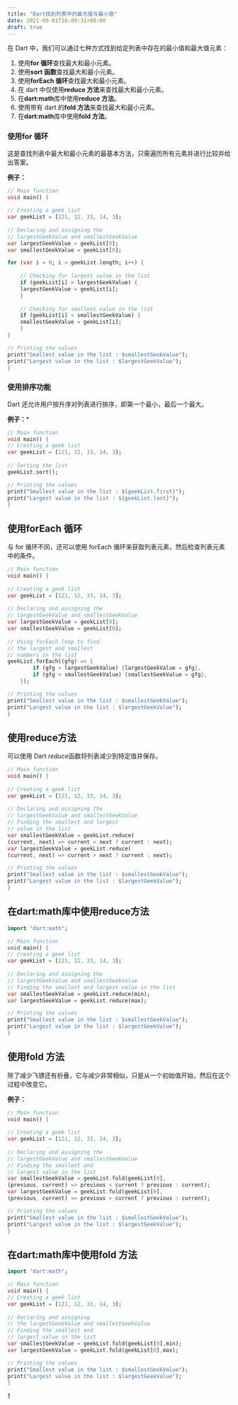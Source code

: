 ```yaml
---
title: "Dart找到列表中的最大值与最小值"
date: 2021-09-01T16:09:31+08:00
draft: true
---
```


在 Dart 中，我们可以通过七种方式找到给定列表中存在的最小值和最大值元素：

1. 使用**for 循环**查找最大和最小元素。
2. 使用**sort 函数**查找最大和最小元素。
3. 使用**forEach 循环**查找最大和最小元素。
4. 在 dart 中仅使用**reduce 方法**来查找最大和最小元素。
5. 在**dart:math**库中使用**reduce 方法**。
6. 使用带有 dart 的**fold 方法**来查找最大和最小元素。
7. 在**dart:math**库中使用**fold 方法**。

### 使用**for 循环**

这是查找列表中最大和最小元素的最基本方法，只需遍历所有元素并进行比较并给出答案。

**例子：**

```dart
// Main function
void main() {
	
// Creating a geek list
var geekList = [121, 12, 33, 14, 3];
	
// Declaring and assigning the
// largestGeekValue and smallestGeekValue
var largestGeekValue = geekList[0];
var smallestGeekValue = geekList[0];

for (var i = 0; i < geekList.length; i++) {
	
	// Checking for largest value in the list
	if (geekList[i] > largestGeekValue) {
	largestGeekValue = geekList[i];
	}
	
	// Checking for smallest value in the list
	if (geekList[i] < smallestGeekValue) {
	smallestGeekValue = geekList[i];
	}
}

// Printing the values
print("Smallest value in the list : $smallestGeekValue");
print("Largest value in the list : $largestGeekValue");
}

```

### 使用**排序功能**

Dart 还允许用户按升序对列表进行排序，即第一个最小，最后一个最大。

**例子：***

```dart
// Main function
void main() {
// Creating a geek list
var geekList = [121, 12, 33, 14, 3];
	
// Sorting the list
geekList.sort();

// Printing the values
print("Smallest value in the list : ${geekList.first}");
print("Largest value in the list : ${geekList.last}");
}

```

## 使用**forEach 循环**

与 for 循环不同，还可以使用 forEach 循环来获取列表元素，然后检查列表元素中的条件。

```dart
// Main function
void main() {
	
// Creating a geek list
var geekList = [121, 12, 33, 14, 3];
	
// Declaring and assigning the
// largestGeekValue and smallestGeekValue
var largestGeekValue = geekList[0];
var smallestGeekValue = geekList[0];
	
// Using forEach loop to find
// the largest and smallest
// numbers in the list
geekList.forEach((gfg) => {
		if (gfg > largestGeekValue) {largestGeekValue = gfg},
		if (gfg < smallestGeekValue) {smallestGeekValue = gfg},
	});

// Printing the values
print("Smallest value in the list : $smallestGeekValue");
print("Largest value in the list : $largestGeekValue");
}

```

## 使用**reduce方法**

可以使用 Dart *reduce*函数将列表减少到特定值并保存。

```dart
// Main function
void main() {
	
// Creating a geek list
var geekList = [121, 12, 33, 14, 3];
	
// Declaring and assigning the
// largestGeekValue and smallestGeekValue
// Finding the smallest and largest
// value in the list
var smallestGeekValue = geekList.reduce(
(current, next) => current < next ? current : next);
var largestGeekValue = geekList.reduce(
(current, next) => current > next ? current : next);

// Printing the values
print("Smallest value in the list : $smallestGeekValue");
print("Largest value in the list : $largestGeekValue");
}

```

## 在**dart:math**库中使用**reduce方法**

```dart
import "dart:math";

// Main function
void main() {
// Creating a geek list
var geekList = [121, 12, 33, 14, 3];
	
// Declaring and assigning the
// largestGeekValue and smallestGeekValue
// Finding the smallest and largest value in the list
var smallestGeekValue = geekList.reduce(min);
var largestGeekValue = geekList.reduce(max);

// Printing the values
print("Smallest value in the list : $smallestGeekValue");
print("Largest value in the list : $largestGeekValue");
}

```

## 使用**fold 方法**

除了减少飞镖还有折叠，它与减少非常相似，只是从一个初始值开始，然后在这个过程中改变它。

**例子：**

```dart
// Main function
void main() {
	
// Creating a geek list
var geekList = [121, 12, 33, 14, 3];
	
// Declaring and assigning the
// largestGeekValue and smallestGeekValue
// Finding the smallest and
// largest value in the list
var smallestGeekValue = geekList.fold(geekList[0],
(previous, current) => previous < current ? previous : current);
var largestGeekValue = geekList.fold(geekList[0],
(previous, current) => previous > current ? previous : current);

// Printing the values
print("Smallest value in the list : $smallestGeekValue");
print("Largest value in the list : $largestGeekValue");
}

```

## 在**dart:math**库中使用**fold 方法**

```dart
import "dart:math";

// Main function
void main() {
// Creating a geek list
var geekList = [121, 12, 33, 14, 3];
	
// Declaring and assigning
// the largestGeekValue and smallestGeekValue
// Finding the smallest and
// largest value in the list
var smallestGeekValue = geekList.fold(geekList[0],min);
var largestGeekValue = geekList.fold(geekList[0],max);

// Printing the values
print("Smallest value in the list : $smallestGeekValue");
print("Largest value in the list : $largestGeekValue");
}

```

1

